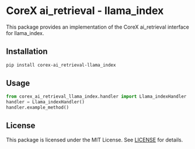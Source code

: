 # CoreX ai_retrieval - llama_index

This package provides an implementation of the CoreX ai_retrieval interface for llama_index.

## Installation
~~~bash
pip install corex-ai_retrieval-llama_index
~~~

## Usage
~~~python
from corex_ai_retrieval_llama_index.handler import Llama_indexHandler
handler = Llama_indexHandler()
handler.example_method()
~~~

## License
This package is licensed under the MIT License. See [LICENSE](../LICENSE) for details.
